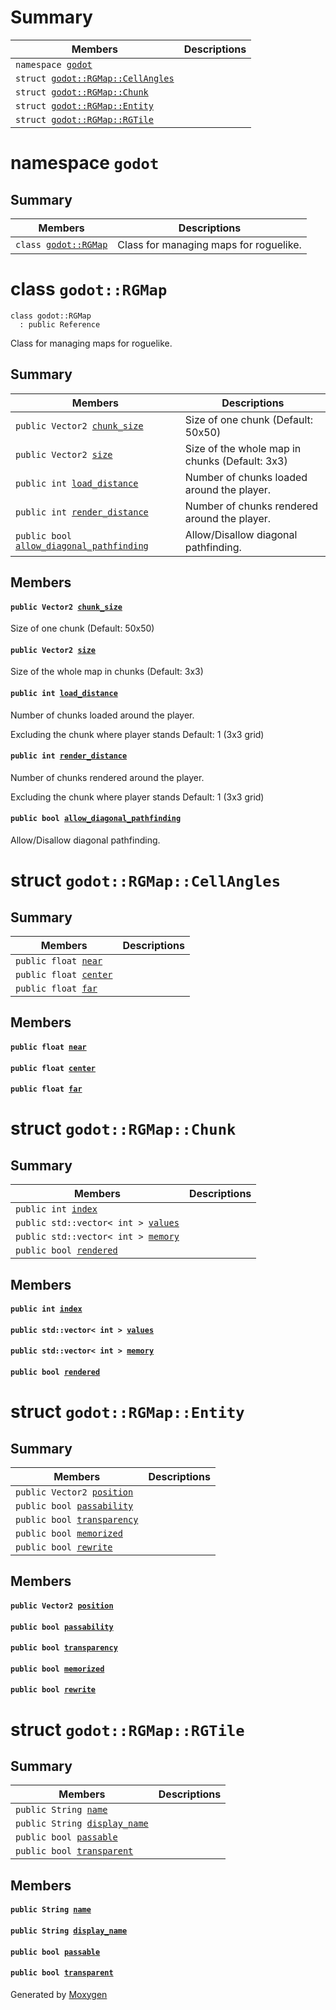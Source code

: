 # Summary

 Members                        | Descriptions                                
--------------------------------|---------------------------------------------
`namespace `[`godot`](#namespacegodot) | 
`struct `[`godot::RGMap::CellAngles`](#structgodot_1_1RGMap_1_1CellAngles) | 
`struct `[`godot::RGMap::Chunk`](#structgodot_1_1RGMap_1_1Chunk) | 
`struct `[`godot::RGMap::Entity`](#structgodot_1_1RGMap_1_1Entity) | 
`struct `[`godot::RGMap::RGTile`](#structgodot_1_1RGMap_1_1RGTile) | 

# namespace `godot` 

## Summary

 Members                        | Descriptions                                
--------------------------------|---------------------------------------------
`class `[`godot::RGMap`](#classgodot_1_1RGMap) | Class for managing maps for roguelike.

# class `godot::RGMap` 

```
class godot::RGMap
  : public Reference
```  

Class for managing maps for roguelike.

## Summary

 Members                        | Descriptions                                
--------------------------------|---------------------------------------------
`public Vector2 `[`chunk_size`](#classgodot_1_1RGMap_1a3fba15a031ad1bd976b281cefe90bc79) | Size of one chunk (Default: 50x50)
`public Vector2 `[`size`](#classgodot_1_1RGMap_1a4a8e96884242e6b83b2417d127a814a8) | Size of the whole map in chunks (Default: 3x3)
`public int `[`load_distance`](#classgodot_1_1RGMap_1ab097624100d11699293844ead170dab9) | Number of chunks loaded around the player.
`public int `[`render_distance`](#classgodot_1_1RGMap_1aef65b060d5dbda0c47f00d2431921b49) | Number of chunks rendered around the player.
`public bool `[`allow_diagonal_pathfinding`](#classgodot_1_1RGMap_1a092151ec6eda7be42513f17eb9ebfe1f) | Allow/Disallow diagonal pathfinding.

## Members

#### `public Vector2 `[`chunk_size`](#classgodot_1_1RGMap_1a3fba15a031ad1bd976b281cefe90bc79) 

Size of one chunk (Default: 50x50)

#### `public Vector2 `[`size`](#classgodot_1_1RGMap_1a4a8e96884242e6b83b2417d127a814a8) 

Size of the whole map in chunks (Default: 3x3)

#### `public int `[`load_distance`](#classgodot_1_1RGMap_1ab097624100d11699293844ead170dab9) 

Number of chunks loaded around the player.

Excluding the chunk where player stands Default: 1 (3x3 grid)

#### `public int `[`render_distance`](#classgodot_1_1RGMap_1aef65b060d5dbda0c47f00d2431921b49) 

Number of chunks rendered around the player.

Excluding the chunk where player stands Default: 1 (3x3 grid)

#### `public bool `[`allow_diagonal_pathfinding`](#classgodot_1_1RGMap_1a092151ec6eda7be42513f17eb9ebfe1f) 

Allow/Disallow diagonal pathfinding.

# struct `godot::RGMap::CellAngles` 

## Summary

 Members                        | Descriptions                                
--------------------------------|---------------------------------------------
`public float `[`near`](#structgodot_1_1RGMap_1_1CellAngles_1af1a398f285f58942d48d0f51d1d60140) | 
`public float `[`center`](#structgodot_1_1RGMap_1_1CellAngles_1a4df431df66f448de8b63a64313d9a7db) | 
`public float `[`far`](#structgodot_1_1RGMap_1_1CellAngles_1a2d94503a8823ba36b7e4099a1350e404) | 

## Members

#### `public float `[`near`](#structgodot_1_1RGMap_1_1CellAngles_1af1a398f285f58942d48d0f51d1d60140) 

#### `public float `[`center`](#structgodot_1_1RGMap_1_1CellAngles_1a4df431df66f448de8b63a64313d9a7db) 

#### `public float `[`far`](#structgodot_1_1RGMap_1_1CellAngles_1a2d94503a8823ba36b7e4099a1350e404) 

# struct `godot::RGMap::Chunk` 

## Summary

 Members                        | Descriptions                                
--------------------------------|---------------------------------------------
`public int `[`index`](#structgodot_1_1RGMap_1_1Chunk_1ac928dc4640ea3284513031035ed0cb46) | 
`public std::vector< int > `[`values`](#structgodot_1_1RGMap_1_1Chunk_1a762bff10471ac2f417833e71765ac74b) | 
`public std::vector< int > `[`memory`](#structgodot_1_1RGMap_1_1Chunk_1ad87bd69b873a0dbc48fce10853d120ba) | 
`public bool `[`rendered`](#structgodot_1_1RGMap_1_1Chunk_1aa500cf02272ed5b9406ccba61e6cf2ce) | 

## Members

#### `public int `[`index`](#structgodot_1_1RGMap_1_1Chunk_1ac928dc4640ea3284513031035ed0cb46) 

#### `public std::vector< int > `[`values`](#structgodot_1_1RGMap_1_1Chunk_1a762bff10471ac2f417833e71765ac74b) 

#### `public std::vector< int > `[`memory`](#structgodot_1_1RGMap_1_1Chunk_1ad87bd69b873a0dbc48fce10853d120ba) 

#### `public bool `[`rendered`](#structgodot_1_1RGMap_1_1Chunk_1aa500cf02272ed5b9406ccba61e6cf2ce) 

# struct `godot::RGMap::Entity` 

## Summary

 Members                        | Descriptions                                
--------------------------------|---------------------------------------------
`public Vector2 `[`position`](#structgodot_1_1RGMap_1_1Entity_1a415858af3f366b8f7ec5b1caa95dc207) | 
`public bool `[`passability`](#structgodot_1_1RGMap_1_1Entity_1a0fcbd7aaf10988ce3a1378295dbd10f1) | 
`public bool `[`transparency`](#structgodot_1_1RGMap_1_1Entity_1afff27fb9366c63506c71b013b648262c) | 
`public bool `[`memorized`](#structgodot_1_1RGMap_1_1Entity_1adfd4f983c5b8bce13e1853dce91fd48f) | 
`public bool `[`rewrite`](#structgodot_1_1RGMap_1_1Entity_1a061f580c5da2ea878092acceb487bbfd) | 

## Members

#### `public Vector2 `[`position`](#structgodot_1_1RGMap_1_1Entity_1a415858af3f366b8f7ec5b1caa95dc207) 

#### `public bool `[`passability`](#structgodot_1_1RGMap_1_1Entity_1a0fcbd7aaf10988ce3a1378295dbd10f1) 

#### `public bool `[`transparency`](#structgodot_1_1RGMap_1_1Entity_1afff27fb9366c63506c71b013b648262c) 

#### `public bool `[`memorized`](#structgodot_1_1RGMap_1_1Entity_1adfd4f983c5b8bce13e1853dce91fd48f) 

#### `public bool `[`rewrite`](#structgodot_1_1RGMap_1_1Entity_1a061f580c5da2ea878092acceb487bbfd) 

# struct `godot::RGMap::RGTile` 

## Summary

 Members                        | Descriptions                                
--------------------------------|---------------------------------------------
`public String `[`name`](#structgodot_1_1RGMap_1_1RGTile_1afbc0eab1a5fbdad9e98cf2f78b22f11a) | 
`public String `[`display_name`](#structgodot_1_1RGMap_1_1RGTile_1a42eec52245916ac39eeeea863e96d7f2) | 
`public bool `[`passable`](#structgodot_1_1RGMap_1_1RGTile_1a97692965423dab469a67b3a54dddd042) | 
`public bool `[`transparent`](#structgodot_1_1RGMap_1_1RGTile_1a766f2e820b1557d5f3e1b1af625bcfa1) | 

## Members

#### `public String `[`name`](#structgodot_1_1RGMap_1_1RGTile_1afbc0eab1a5fbdad9e98cf2f78b22f11a) 

#### `public String `[`display_name`](#structgodot_1_1RGMap_1_1RGTile_1a42eec52245916ac39eeeea863e96d7f2) 

#### `public bool `[`passable`](#structgodot_1_1RGMap_1_1RGTile_1a97692965423dab469a67b3a54dddd042) 

#### `public bool `[`transparent`](#structgodot_1_1RGMap_1_1RGTile_1a766f2e820b1557d5f3e1b1af625bcfa1) 

Generated by [Moxygen](https://sourcey.com/moxygen)